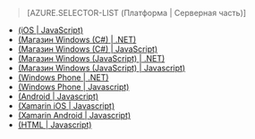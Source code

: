 ﻿> [AZURE.SELECTOR-LIST (Платформа | Серверная часть)]
- [(iOS | JavaScript)](mobile-services-ios-validate-modify-data-server-scripts.md)
- [(Магазин Windows (C#) | .NET)](mobile-services-dotnet-backend-windows-store-dotnet-validate-modify-data.md)
- [(Магазин Windows (C#) | JavaScript)](mobile-services-windows-store-dotnet-validate-modify-data-server-scripts.md)
- [(Магазин Windows (JavaScript) | .NET)](mobile-services-dotnet-backend-windows-store-javascript-validate-modify-data.md)
- [(Магазин Windows (JavaScript) | Javascript)](mobile-services-windows-store-javascript-validate-modify-data-server-scripts.md)
- [(Windows Phone | .NET)](mobile-services-dotnet-backend-windows-phone-validate-modify-data.md)
- [(Windows Phone | Javascript)](mobile-services-windows-phone-validate-modify-data-server-scripts.md)
- [(Android | Javascript)](mobile-services-android-validate-modify-data-server-scripts.md)
- [(Xamarin iOS | Javascript)](partner-xamarin-mobile-services-ios-validate-modify-data-server-scripts.md)
- [(Xamarin Android | Javascript)](partner-xamarin-mobile-services-android-validate-modify-data-server-scripts.md)
- [(HTML | Javascript)](mobile-services-html-validate-modify-data-server-scripts.md)


<!--HONumber=42-->
